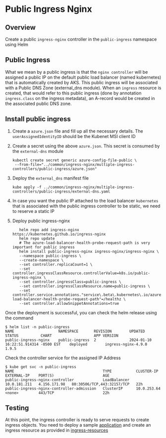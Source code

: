 # Public Ingress Nginx

## Overview

Create a public `ingress-nginx` controller in the `public-ingress` namespace using Helm

## Public Ingress

What we mean by a public ingress is that the `nginx controller` will be
assigned a public IP on the default public load balancer (named kubernetes)
that is automatically created by AKS. This public ingress will be associated
with a Public DNS Zone (external_dns module). When an `ingress` resource is
created, that would refer to this public ingress (done by annotation
`ingress.class` on the ingress metadata), an A-record would be created in
the associated public DNS zone.

## Install public ingress

1. Create a `azure.json` file and fill up all the necessary details. The `userAssignedIdentityID` should be the Kubenet MSI client ID
2. Create a secret using the above `azure.json`. This secret is consumed by the `external-dns` module

    ```
   kubectl create secret generic azure-config-file-public \
     --from-file="../common/ingress-nginx/multiple-ingress-controllers/public-ingress/azure.json"
   ```

3. Deploy the `external_dns` manifest file

    ```
   kube apply -f ../common/ingress-nginx/multiple-ingress-controllers/public-ingress/external-dns.yaml
   ```

4. In case you want the public IP attached to the load balancer `kubernetes` that is associated with the public ingress controller to be static, we need to reserve a static IP
5. Deploy public ingress-nginx

   ```shell
      helm repo add ingress-nginx https://kubernetes.github.io/ingress-nginx
      helm repo update
      # The azure-load-balancer-health-probe-request-path is very important for public ingress
      helm install public-ingress-nginx ingress-nginx/ingress-nginx \
      --namespace public-ingress \
      --create-namespace \
      --set controller.replicaCount=1 \
      --set controller.ingressClassResource.controllerValue=k8s.io/public-ingress-nginx \
      --set controller.ingressClass=public-ingress \
      --set controller.ingressClassResource.name=public-ingress \
      --set controller.service.annotations."service\.beta\.kubernetes\.io/azure-load-balancer-health-probe-request-path"=/healthz \
      --set controller.allowSnippetAnnotations=true

   ```

Once the deployment is successful, you can check the helm release using the command

```shell
$ helm list -n public-ingress
NAME                    NAMESPACE       REVISION        UPDATED                                 STATUS          CHART                   APP VERSION
public-ingress-nginx    public-ingress  2               2024-01-10 16:22:51.914314 -0500 EST    deployed        ingress-nginx-4.9.0     1.9.5
```

Check the controller service for the assigned IP Address

```shell
$ kube get svc -n public-ingress
NAME                                        TYPE           CLUSTER-IP     EXTERNAL-IP    PORT(S)                      AGE
public-ingress-nginx-controller             LoadBalancer   10.0.181.211   4.156.171.98   80:30506/TCP,443:32157/TCP   22h
public-ingress-nginx-controller-admission   ClusterIP      10.0.253.64    <none>         443/TCP                      22h

```

## Testing

At this point, the ingress controller is ready to serve requests to create ingress objects. You need to deploy a sample  [application](../sample-app) and create an ingress resource as provided in [ingress-resources](./ingress-resources)
